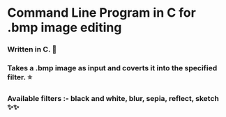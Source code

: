 # Command Line Program in C for .bmp image editing
### Written in C. 🚀
### Takes a .bmp image as input and coverts it into the specified filter. ⭐
### Available filters :- black and white, blur, sepia, reflect, sketch ✨✨
